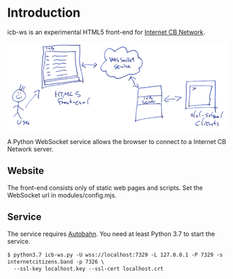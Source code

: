 # Introduction

icb-ws is an experimental HTML5 front-end for [Internet CB Network](http://www.icb.net/).

![alt text](media/architecture.png "architecture")

A Python WebSocket service allows the browser to connect to a Internet CB Network server.

## Website

The front-end consists only of static web pages and scripts. Set the WebSocket url in modules/config.mjs.

## Service

The service requires [Autobahn](https://github.com/crossbario/autobahn-python/). You need at least Python 3.7 to start the service.

	$ python3.7 icb-ws.py -U wss://localhost:7329 -L 127.0.0.1 -P 7329 -s internetcitizens.band -p 7326 \
	  --ssl-key localhost.key --ssl-cert localhost.crt
